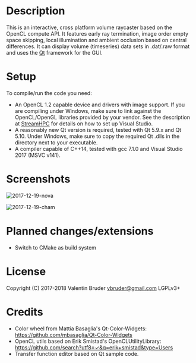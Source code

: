 # Description #

This is an interactive, cross platform volume raycaster based on the OpenCL compute API.
It features early ray termination, image order empty space skipping, local illumination and ambient occlusion based on central differences.
It can display volume (timeseries) data sets in .dat/.raw format and uses the [Qt](https://www.qt.io) framework for the GUI. 

# Setup #

To compile/run the code you need:

*  An OpenCL 1.2 capable device and drivers with image support. If you are compiling under Windows, make sure to link against the OpenCL/OpenGL libraries provided by your vendor. See the description at [StreamHPC](https://streamhpc.com/blog/2015-03-16/how-to-install-opencl-on-windows/) for details on how to set up Visual Studio. 
*  A reasonably new Qt version is required, tested with Qt 5.9.x and Qt 5.10. Under Windows, make sure to copy the required Qt .dlls in the directory next to your executable.  
*  A compiler capable of C++14, tested with gcc 7.1.0 and Visual Studio 2017 (MSVC v141).

# Screenshots #

![2017-12-19-nova](https://bytebucket.org/theVall/basicvolumeraycaster/raw/b29bb112fdde3784923e22f35ef56d7d9408b6f6/screenshots/2017-12-19-nova.png)

![2017-12-19-cham](https://bytebucket.org/theVall/basicvolumeraycaster/raw/b29bb112fdde3784923e22f35ef56d7d9408b6f6/screenshots/2017-12-19-cham.png)

# Planned changes/extensions #

*  Switch to CMake as build system

# License #

Copyright (C) 2017-2018 Valentin Bruder vbruder@gmail.com
LGPLv3+

# Credits #
	
  * Color wheel from Mattia Basaglia's Qt-Color-Widgets: https://github.com/mbasaglia/Qt-Color-Widgets
  * OpenCL utils based on Erik Smistad's OpenCLUtilityLibrary: https://github.com/search?utf8=✓&q=erik+smistad&type=Users
  * Transfer function editor based on Qt sample code.